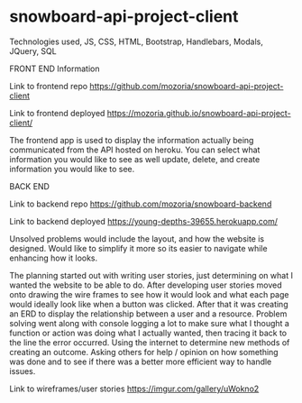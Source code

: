 # snowboard-api-project-client

Technologies used, JS, CSS, HTML, Bootstrap, Handlebars, Modals, JQuery, SQL

FRONT END Information

Link to frontend repo
https://github.com/mozoria/snowboard-api-project-client

Link to frontend deployed
https://mozoria.github.io/snowboard-api-project-client/

The frontend app is used to display the information actually being communicated
from the API hosted on heroku. You can select what information you would like to
see as well update, delete, and create information you would like to see.

BACK END

Link to backend repo
https://github.com/mozoria/snowboard-backend

Link to backend deployed
https://young-depths-39655.herokuapp.com/

Unsolved problems would include the layout, and how the website is designed.
Would like to simplify it more so its easier to navigate while enhancing how
it looks.

The planning started out with writing user stories, just determining on what I
wanted the website to be able to do. After developing user stories moved onto
drawing the wire frames to see how it would look and what each page would ideally
look like when a button was clicked. After that it was creating an ERD to display
the relationship between a user and a resource. Problem solving went along with
console logging a lot to make sure what I thought a function or action was doing
what I actually wanted, then tracing it back to the line the error occurred.
Using the internet to determine new methods of creating an outcome. Asking others
for help / opinion on how something was done and to see if there was a better more
efficient way to handle issues.

Link to wireframes/user stories
https://imgur.com/gallery/uWokno2

